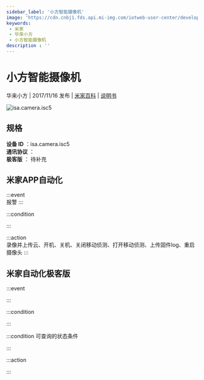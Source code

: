 ```yaml
---
sidebar_label: '小方智能摄像机'
image: 'https://cdn.cnbj1.fds.api.mi-img.com/iotweb-user-center/developer_1679066513291jsXdPa4V.png?GalaxyAccessKeyId=AKVGLQWBOVIRQ3XLEW&Expires=9223372036854775807&Signature=otjbgeFDKpRGrhhjt5fCRWfIJGw='
keywords: 
 - 米家
 - 华来小方
 - 小方智能摄像机
description : ''
---
```

# 小方智能摄像机

华来小方 | 2017/11/16 发布 | [米家百科](https://home.mi.com/webapp/content/baike/product/index.html?model=isa.camera.isc5) | [说明书](https://home.mi.com/views/introduction.html?model=isa.camera.isc5&region=cn)

![isa.camera.isc5](https://cdn.cnbj1.fds.api.mi-img.com/iotweb-user-center/developer_1679066513291jsXdPa4V.png?GalaxyAccessKeyId=AKVGLQWBOVIRQ3XLEW&Expires=9223372036854775807&Signature=otjbgeFDKpRGrhhjt5fCRWfIJGw=)

## 规格  
> 
**设备 ID** ：isa.camera.isc5  
**通讯协议** ：  
**极客版**  ： 待补充 


## 米家APP自动化  

:::event  
报警
:::

:::condition  

:::

:::action   
录像并上传云、开机、关机、关闭移动侦测、打开移动侦测、上传固件log、重启摄像头
:::

## 米家自动化极客版  

:::event  

:::

:::condition  

:::

:::condition 可查询的状态条件  

:::

:::action  

:::

        
